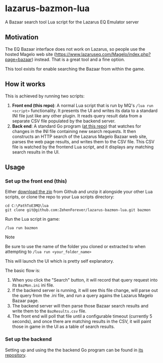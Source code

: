 # lazarus-bazmon-lua
A Bazaar search tool Lua script for the Lazarus EQ Emulator server

## Motivation
The EQ Bazaar interface does not work on Lazarus, so people use the hosted Magelo web site (https://www.lazaruseq.com/Magelo/index.php?page=bazaar) instead. That is a great tool and a fine option.

This tool exists for enable searching the Bazaar from within the game.

## How it works
This is achieved by running two scripts:

1. **Front end (this repo)**: A normal Lua script that is run by MQ's `/lua run <script>` functionality.  It presents the UI and writes its data to a standard INI file just like any other plugin.  It reads query result data from a separate CSV file populated by the backend server.
1. **Back end**: A standard Go program ([at this repo](https://github.com/ZehenForever/lazarus-bazmon-server)) that watches for changes in the INI file containing new search requests. It then constructs an HTTP search of the Lazarus Magelo Bazaar web site, parses the web page results, and writes them to the CSV file. This CSV file is watched by the frontend Lua script, and it displays any matching search results in the UI.

## Usage

### Set up the front end (this)

Either [download the zip](https://github.com/ZehenForever/lazarus-bazmon-lua/archive/refs/heads/main.zip) from Github and unzip it alongside your other Lua scripts, or clone the repo to your Lua scripts directory:

```
cd C:\PathToE3MQ\lua
git clone git@github.com:ZehenForever/lazarus-bazmon-lua.git bazmon
```

Run the Lua script in game:
```
/lua run bazmon
```

> [!NOTE]
> Be sure to use the name of the folder you cloned or extracted to when attempting to `/lua run <your_folder_name>`

This will launch the UI which is pretty self explanatory.

The basic flow is:
1. When you click the "Search" button, it will record that query request into its `BazMon.ini` ini file.
1. If the backend server is running, it will see this file change, will parse out the query from the .ini file, and run a query agains the Lazarus Magelo Bazaar page.
1. The backend server will then parse those Bazaar search results and write them to the `BazResults.csv` file.
1. The front end will poll that file until a configurable timeout (currently 5 seconds), and once there are matching results in the CSV, it will paint those in game in the UI as a table of search results.

### Set up the backend
Setting up and using the the backend Go program can be found in [its repository](https://github.com/ZehenForever/lazarus-bazmon-server).
